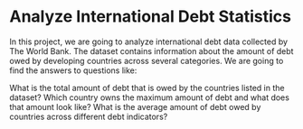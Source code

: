 # Analyze International Debt Statistics
In this project, we are going to analyze international debt data collected by The World Bank. The dataset contains information about the amount of debt owed by developing countries across several categories. We are going to find the answers to questions like:

What is the total amount of debt that is owed by the countries listed in the dataset?
Which country owns the maximum amount of debt and what does that amount look like?
What is the average amount of debt owed by countries across different debt indicators?
